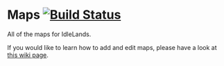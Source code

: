 # Maps [![Build Status](https://travis-ci.org/IdleLands/Maps.svg?branch=master)](https://travis-ci.org/IdleLands/Maps)
All of the maps for IdleLands.

If you would like to learn how to add and edit maps, please have a look at [this wiki page](https://github.com/IdleLands/IdleLands/wiki/Mapmaking).
